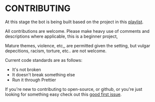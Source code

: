 # CONTRIBUTING

At this stage the bot is being built based on the project in this [playlist](https://www.youtube.com/playlist?list=PLv0io0WjFNn9LDsv1W4fOWygNFzY342Jm).


All contributions are welcome. Please make heavy use of comments and descriptions where applicable, this is a beginner project,

Mature themes, violence, etc,, are permitted given the setting, but vulgar depecitions, racism, torture, etc.. are not welcome.

Current code standards are as follows:

- It's not broken
- It doesn't break something else
- Run it through Prettier

If you're new to contributing to open-source, or github, or you're just looking for something easy check out this [good first issue](https://github.com/scriptGenie/ILiveInABunker/issues/1).
